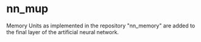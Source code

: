 # nn_mup

Memory Units as implemented in the repository "nn_memory" are added to the final layer of the artificial neural network.
